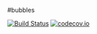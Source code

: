 #bubbles

[![Build Status](https://travis-ci.org/leimingshan/bubbles.svg?branch=master)](https://travis-ci.org/leimingshan/bubbles)
[![codecov.io](https://codecov.io/github/leimingshan/bubbles/coverage.svg?branch=master)](https://codecov.io/github/leimingshan/bubbles?branch=master)
